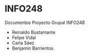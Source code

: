 # INFO248
Documentos Proyecto Grupal INFO248

- Reinaldo Bustamante
- Felipe Vidal
- Carla Sáez
- Benjamin Barrientos
